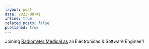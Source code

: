 ```yaml
---
layout: post
date: 2023-09-01
inline: true
related_posts: false
published: true
---
```


Joining [Radiometer Medical as](https://www.radiometer.com/) an Electronicas & Software Engineer!